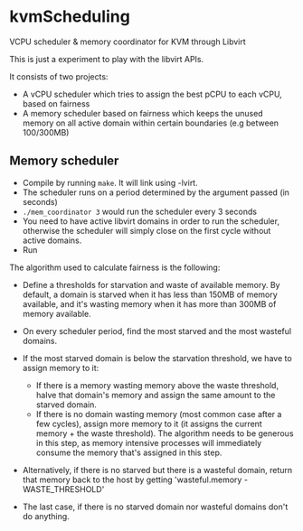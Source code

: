 # kvmScheduling

VCPU scheduler &amp; memory coordinator for KVM through Libvirt

This is just a experiment to play with the libvirt APIs.

It consists of two projects:

  * A vCPU scheduler which tries to assign the best pCPU to each
  vCPU, based on fairness
  * A memory scheduler based on fairness which keeps the unused memory
  on all active domain within certain boundaries (e.g between 100/300MB)

## Memory scheduler

* Compile by running `make`. It will link using -lvirt.
* The scheduler runs on a period determined by the argument passed (in seconds)
* `./mem_coordinator 3` would run the scheduler every 3 seconds
* You need to have active libvirt domains in order to run the scheduler,
  otherwise the scheduler will simply close on the first cycle without
  active domains.
* Run

The algorithm used to calculate fairness is the following:

* Define a thresholds for starvation and waste of available memory. By default,
  a domain is starved when it has less than 150MB of memory available,
  and it's wasting memory when it has more than 300MB of memory available.

* On every scheduler period, find the most starved and the most wasteful domains.

* If the most starved domain is below the starvation threshold, we have to assign memory to it:
  * If there is a memory wasting memory above the waste threshold, halve
  that domain's memory and assign the same amount to the starved domain.
  * If there is no domain wasting memory (most common case after a few cycles),
  assign more memory to it (it assigns the current memory + the waste threshold).
  The algorithm needs to be generous in this step, as memory intensive processes
  will immediately consume the memory that's assigned in this step.
* Alternatively, if there is no starved but there is a wasteful domain,
  return that memory back to the host by getting
  'wasteful.memory - WASTE_THRESHOLD'
* The last case, if there is no starved domain nor wasteful domains don't do anything.
